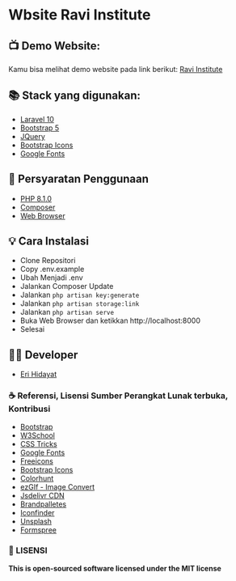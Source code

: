 # Wbsite Ravi Institute

## 📺 Demo Website:

Kamu bisa melihat demo website pada link berikut: [Ravi Institute]()

## 📚 Stack yang digunakan:

-   [Laravel 10](https://laravel.com/docs/10.x)
-   [Bootstrap 5](https://getbootstrap.com/docs/5.0/getting-started/introduction/)
-   [JQuery](https://jquery.com/)
-   [Bootstrap Icons](https://icons.getbootstrap.com/)
-   [Google Fonts](https://fonts.google.com/)

## 📝 Persyaratan Penggunaan

-   [PHP 8.1.0](https://www.php.net/downloads.php)
-   [Composer](https://getcomposer.org/download/)
-   [Web Browser](https://www.google.com/intl/id_id/chrome/)

## 💡 Cara Instalasi

-   Clone Repositori
-   Copy .env.example
-   Ubah Menjadi .env
-   Jalankan Composer Update
-   Jalankan `php artisan key:generate`
-   Jalankan `php artisan storage:link`
-   Jalankan `php artisan serve`
-   Buka Web Browser dan ketikkan http://localhost:8000
-   Selesai

## 👨‍💻 Developer

-   [Eri Hidayat]()

### ☕ Referensi, Lisensi Sumber Perangkat Lunak terbuka, Kontribusi

-   [Bootstrap](https://getbootstrap.com/)
-   [W3School](https://w3school.com)
-   [CSS Tricks](https://csstricks.com)
-   [Google Fonts](https://fonts.google.com)
-   [Freeicons](https://freeicons.io/icon-list/iconly-essential-icons)
-   [Bootstrap Icons](https://icons.getbootstrap.com/)
-   [Colorhunt](https://colorhunt.co/)
-   [ezGIf - Image Convert](https://ezgif.com/png-to-webp/)
-   [Jsdelivr CDN](www.jsdelivr.com)
-   [Brandpalletes](https://brandpalettes.com)
-   [Iconfinder](https://www.iconfinder.com/iconsets/education-759)
-   [Unsplash](https://unsplash.com/)
-   [Formspree](https://formspree.io)

### 📜 LISENSI

**This is open-sourced software licensed under the MIT license**

<!-- <h3>Pengembangan Program </h3><br>
Menggunakan Laravel 10 <br>
Menggunakan PHP 8.1.0 <br>
<br>
<h3>Cara Pengistalan</h3><br>

-   Clone Repositori <br>
-   Copy .env.example <br>
-   Rubah Menjadi .env <br>
-   Jalankan Composer Update <br>
-   Jalankan php artisan key:generate <br>
-   Jalankan php artisan storage:link <br>
-   Jalankan php artisan serve<br> -->
